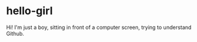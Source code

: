 # hello-girl
Hi!
I'm just a boy, sitting in front of a computer screen, trying to understand Github.
